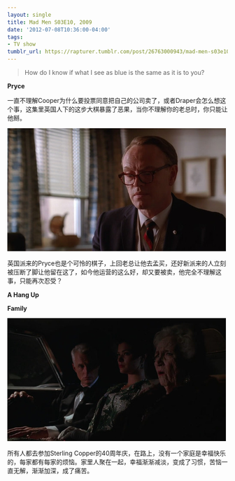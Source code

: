 ```yaml
---
layout: single
title: Mad Men S03E10, 2009
date: '2012-07-08T10:36:00-04:00'
tags:
- TV show
tumblr_url: https://rapturer.tumblr.com/post/26763000943/mad-men-s03e10-2009
---
```

> How do I know if what I see as blue is the same as it is to you?

**Pryce**

一直不理解Cooper为什么要投票同意把自己的公司卖了，或者Draper会怎么想这个事，这集里英国人下的这步大棋暴露了恶果，当你不理解你的老总时，你只能让他掰。

![](/assets/img/tumblr_m6uks17dvv1r0cnr9.jpg)

英国派来的Pryce也是个可怜的棋子，上回老总让他去孟买，还好新派来的人立刻被压断了脚让他留在这了，如今他运营的这么好，却又要被卖，他完全不理解这事，只能再次忍受？

**A Hang Up**

**Family**

![](/assets/img/tumblr_m6ur1ype891r0cnr9.jpg)

所有人都去参加Sterling Copper的40周年庆，在路上，没有一个家庭是幸福快乐的，每家都有每家的烦恼。家里人聚在一起，幸福渐渐减淡，变成了习惯，苦恼一直无解，渐渐加深，成了痛苦。

